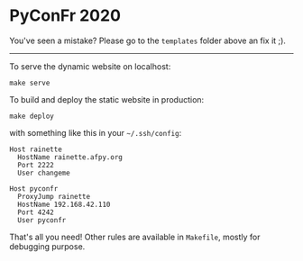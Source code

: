 # PyConFr 2020

You've seen a mistake? Please go to the `templates` folder above an fix it ;).

---

To serve the dynamic website on localhost:

    make serve

To build and deploy the static website in production:

    make deploy

with something like this in your `~/.ssh/config`:

    Host rainette
      HostName rainette.afpy.org
      Port 2222
      User changeme

    Host pyconfr
      ProxyJump rainette
      HostName 192.168.42.110
      Port 4242
      User pyconfr

That's all you need! Other rules are available in `Makefile`, mostly for debugging purpose.
